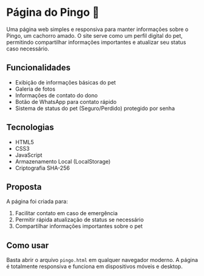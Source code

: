 # Página do Pingo 🐾

Uma página web simples e responsiva para manter informações sobre o Pingo, um cachorro amado. O site serve como um perfil digital do pet, permitindo compartilhar informações importantes e atualizar seu status caso necessário.

## Funcionalidades

- Exibição de informações básicas do pet
- Galeria de fotos
- Informações de contato do dono
- Botão de WhatsApp para contato rápido
- Sistema de status do pet (Seguro/Perdido) protegido por senha

## Tecnologias

- HTML5
- CSS3
- JavaScript
- Armazenamento Local (LocalStorage)
- Criptografia SHA-256

## Proposta

A página foi criada para:
1. Facilitar contato em caso de emergência
2. Permitir rápida atualização de status se necessário
3. Compartilhar informações importantes sobre o pet

## Como usar

Basta abrir o arquivo `pingo.html` em qualquer navegador moderno. A página é totalmente responsiva e funciona em dispositivos móveis e desktop.